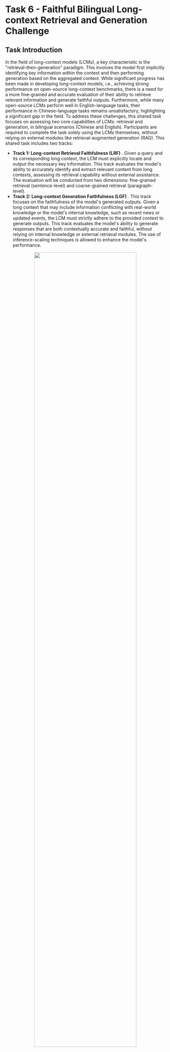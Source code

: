 # Task 6 - Faithful Bilingual Long-context Retrieval and Generation Challenge

## Task Introduction

In the field of long-context models (LCMs), a key characteristic is the "retrieval-then-generation" paradigm. This involves the model first implicitly identifying key information within the context and then performing generation based on the aggregated context. While significant progress has been made in developing long-context models, i.e., achieving strong performance on open-source long-context benchmarks, there is a need for a more fine-grained and accurate evaluation of their ability to retrieve relevant information and generate faithful outputs. Furthermore, while many open-source LCMs perform well in English-language tasks, their performance in Chinese-language tasks remains unsatisfactory, highlighting a significant gap in the field. To address these challenges, this shared task focuses on assessing two core capabilities of LCMs: retrieval and generation, in bilingual scenarios (Chinese and English). Participants are required to complete the task solely using the LCMs themselves, without relying on external modules like retrieval-augmented generation (RAG). This shared task includes two tracks:

* **Track 1: Long-context Retrieval Faithfulness (LRF)** . Given a query and its corresponding long context, the LCM must explicitly locate and output the necessary key information. This track evaluates the model's ability to accurately identify and extract relevant content from long contexts, assessing its retrieval capability without external assistance. The evaluation will be conducted from two dimensions: fine-grained retrieval (sentence-level) and coarse-grained retrieval (paragraph-level).
* **Track 2: Long-context Generation Faithfulness (LGF)** . This track focuses on the faithfulness of the model's generated outputs. Given a long context that may include information conflicting with real-world knowledge or the model's internal knowledge, such as recent news or updated events, the LCM must strictly adhere to the provided context to generate outputs. This track evaluates the model's ability to generate responses that are both contextually accurate and faithful, without relying on internal knowledge or external retrieval modules. The use of inference-scaling techniques is allowed to enhance the model's performance.

<div align=center>  <img src="Task_Introduction.png" width=80%></div>

## Data Description & Rules

L-CiteEval is a novelty benchmark, designed to evaluate the information retrieval ability and generation quality of NLP models on long-context tasks.

L-CiteEval is a novelty benchmark, designed to evaluate the information retrieval ability and generation quality of NLP models on long-context tasks, where the model needs to identify critical information while ignoring irrelevent interference.

To this end, we design a new benchmark construction method in which the dataset for each task undergoes three steps:

(1) **Seed Data & Padding Data Sampling**

(2) **Padding Data Filtering**

(3) **Length Extension**.

We use multiple real and synthetic data sources as a basis, and extend the context length through different strategies to simluate complex retrieval and inference scenarios. The generated test samples' lengths range from 0k to 128k,  aiming to effectively measure the model's long-context comprehension ability.

## Data Format

We provide our bilingual test dataset based on L-CiteEval.

### Chinese

For Chinese dataset, we mainly provide  multi-hop tasks, including **1_hop**, **2_hop** and **3-hop**, each sample of which has interference needles ranging in length from 1 to 16. Based on 1-hop task, we build  **yes_no**  task by adding an answer to the 1_hop question. If the added answer is correct, then the corresponding  answer of the  'yes-no' task is 'yes', otherwise the 'yes-no' task's answer is 'no' . The 'answer-yes' samples and 'answer-no' samples are equally divided in our dataset.

Finally, we add **counting_stars** subset directly from the open source  library [Counting-Stars](https://github.com/nick7nlp/Counting-Stars) , and make sure that its volume is consistent with other subtasks.

<table style="font-size: 16px;" >
  <tr>
    <th>ZH - Task</th><th> Task Name </th><th> Samples</th><th>Length</th> <th> Facts Source </th> <th> Irrlevent Context Source</th></tr>
  <tr><th>qa1</th><th>1_hop</th><th>120</th><th rowspan=5> 8k - 128k </th><th rowspan=4>NLPCC-MH</th><th rowspan=4><a href = https://huggingface.co/datasets/Linly-AI/Chinese-pretraining-dataset>Chinese-Pretraining</a> </th></tr>
<tr><th>qa2</th><th>2_hop</th><th>120</th></tr>
<tr><th>qa3</th><th>3_hop</th><th>120</th></tr>
<tr><th>qa4</th><th>yes_no</th><th>120</th></tr>
<tr><th>qa5</th><th>counting_stars</th><th>120</th><th>-</th> <th> <a href = https://github.com/nick7nlp/Counting-Stars>Counting-Stars<a></th></tr> </table>

### English

For English dataset, we also offer five subtasks. First, we build the **multihop_qa** subtask based on [HotpotQA](https://arxiv.org/pdf/1809.09600)  and [2WikiMultihopQA](https://arxiv.org/pdf/2011.01060) , and build the **single_qa** subtask based on [NarrativeQA](https://arxiv.org/pdf/1712.07040) and [Natural Questions](https://aclanthology.org/Q19-1026.pdf). And for these two tasks, we add additional samples with difficulty levels for users' choices. Then, based on the likeihood that the models may not answer the question according to the provided context, we designed a number of **counterfact** samples, to test the faithfulness of the models to the provided context.

Finally, we add **counting_stars** subset directly from the open source  library [Counting-Stars](https://github.com/nick7nlp/Counting-Stars) , and add **niah** subtask from the open source [NIAH](https://github.com/gkamradt/LLMTest_NeedleInAHaystack/tree/main) .

<table style="font-size: 16px; margin: auto;margin: auto; width: 100%;">
  <tr>
    <th>EN - Task</th><th> Task Name </th><th> Samples</th><th>Length</th> <th> Facts Source </th> <th> Irrlevent Context Source</th></tr>
  <tr><th>qa1</th><th>multihop_qa</th><th>120</th><th rowspan=5> 8k - 64k</th><th><a href = https://huggingface.co/datasets/hotpotqa/hotpot_qa>HotpotQA</a> <br><a href = https://huggingface.co/datasets/voidful/2WikiMultihopQA>2WikiMultihopQA</a></th><th rowspan=3> Remaining Datasets <br> that not used as <br> Facts Source</th></tr>
<tr><th>qa2</th><th>single_qa</th> <th>120</th> <th><a href = https://huggingface.co/datasets/deepmind/narrativeqa> NarrativeQA</a> <br> <a href = https://ai.google.com/research/NaturalQuestions> NaturalQuestions</th></tr>
<tr><th>qa3</th><th>counterfact</th><th>120</th><th>-</th></tr>
<tr><th>qa4</th><th>counting_stars</th><th>120</th><th>-</th><th> <a href = https://github.com/nick7nlp/Counting-Stars>Counting-Stars<a></th></tr>
<tr><th>qa5</th><th>niah</th><th>120</th><th>-</th> <th><a href = https://github.com/gkamradt/LLMTest_NeedleInAHaystack> NIAH</a> </th></tr> </table>

## Data Loading

Basically, you may use the dataset by run :

```python

from datasets import load_dataset

# load Chinese dataset
zh_dataset = load_dataset('ZetangForward/Bilingual_CiteEval', revision="zh")

# load English dataset
en_dataset = load_dataset('ZetangForward/Bilingual_CiteEval', revision="en")


```

## Evaluation

For evaluation, we provide a quick-start evalutaion framework, which evalute models' ability on metrics:  precision, recall, f1 and cite numbers.

### Environment Setup

Remeber download the appropriate verison of flash-attn from   [flash-attn](https://github.com/Dao-AILab/flash-attention/releases) , then run:

```bash
git clone https://gitlab.com/iiGray/bilingual_citeeval_benchmark.git #把这个换成现在这个仓库
cd Bilingual_L-CiteEval-Ultra/src
conda create -n citeeval python=3.10 -y
conda activate citeeval
pip install torch==2.5.1
pip install -e .

pip install <path_to_flash_attn_whl_file>
```

### Start Evaluation

Following the environment setup, it's recommended that modify the configuration in **./config/default.yaml** and run in the current directory:

```bash
python scripts/run.py  # or export HF_ENDPOINT=https://hf-mirror.com && python scripts/run.py
```

You may also override the default configuration by run:

```bash
python scripts/run.py \
model_path=meta-llama/Llama-3.1-8B-Instruct \
save_tag=Llama-3.1-8B-Instruct \
devices=[0,1] \
tp_size=2
```

We present the results of several common models:

<table style="font-size: 16px; margin: auto;margin: auto; width: 85%;">
  <tr>
    <th>ZH - Task</th>  <th>Metric (%)</th><th>Llama3.1<br>-8B-Instruct</th> <th>Qwen2.5<br>-7B-Instruct</th>
  <th>Mistral-7B<br>-Instruct-v0.3</th><th> glm-4<br>-9b-chat</th></tr>
<tr>
    <th rowspan = 3>qa1</th>
<th> f1-cite </th><th>0.19</th><th>2.92</th><th>1.29</th><th>4.33</th>
  </tr>
<tr> <th> f1-answer </th> <th>27.61</th><th>36.46</th><th>16.97</th><th>3.72</th></tr>
<tr> <th> avg. </th> <th>13.9</th><th>19.69</th><th>9.13</th><th>4.03</th></tr>
<tr>
    <th rowspan = 3>qa2</th>
<th> f1-cite </th><th>3.85</th><th>1.64</th><th>0.69</th><th>2.61</th>
  </tr>
<tr> <th> f1-answer </th> <th>10.31</th><th>24.58</th><th>7.66</th><th>2.49</th></tr>
<tr> <th> avg. </th> <th>7.08</th><th>13.11</th><th>4.18</th><th>2.55</th></tr>
<tr>
    <th rowspan = 3>qa3</th>
<th> f1-cite </th><th>2.19</th><th>1.10</th><th>0.78</th><th>3.52</th>
  </tr>
<tr> <th> f1-answer </th> <th>3.87</th><th>10.36</th><th>2.21</th><th>1.05</th></tr>
<tr> <th> avg. </th> <th>3.03</th><th>5.73</th><th>1.50</th><th>2.28</th></tr>
<tr>
    <th rowspan = 3>qa4</th>
<th> f1-cite </th><th>0.00</th><th>3.89</th><th>0.66</th><th>6.52</th>
  </tr>
<tr> <th> f1-answer </th><th>44.17</th><th>72.50</th><th>32.53</th><th>69.17</th></tr>
<tr> <th> avg. </th> <th>22.08</th><th>38.20</th><th>16.60</th><th>37.84</th></tr>
<tr>
    <th rowspan = 3>qa5</th>
<th> f1-cite </th><th>5.27</th><th>1.06</th><th>0.28</th><th>4.95</th>
  </tr>
<tr> <th> acc </th> <th>28.18</th><th>44.55</th><th>6.96</th><th>57.59</th></tr>
<tr> <th> avg. </th> <th>16.73</th><th>22.80</th><th>3.62</th><th>31.27</th></tr>
<tr> <th colspan = 2>ZH - Avg.</th><th>12.56</th><th>19.91</th><th>7.00</th><th>15.60</th></tr>
  <tr>
    <th>EN - Task</th>  <th>Metric (%)</th><th>Llama3.1<br>-8B-Instruct</th> <th>Qwen2.5<br>-7B-Instruct</th>
  <th>Mistral-7B<br>-Instruct-v0.3</th><th> glm-4<br>-9b-chat</th></tr>
<tr>
    <th rowspan = 3>qa1</th>
<th> f1-cite </th><th>49.74</th><th>18.14</th><th>18.79</th><th>46.27</th>
  </tr>
<tr> <th> f1-answer </th> <th>14.53</th><th>12.75</th><th>84.59</th><th>12.10</th></tr>
<tr> <th> avg. </th> <th>32.14</th><th>15.44</th><th>51.69</th><th>29.18</th></tr>
<tr>
    <th rowspan = 3>qa2</th>
<th> f1-cite </th><th>28.89</th><th>9.90</th><th>5.20</th><th>38.83</th>
  </tr>
<tr> <th> f1-answer </th> <th>22.21</th><th>18.46</th><th>28.31</th><th>16.80</th></tr>
<tr> <th> avg. </th> <th>25.55</th><th>14.18</th><th>16.76</th><th>27.82</th></tr>
<tr>
    <th rowspan = 3>qa3</th>
<th> f1-cite </th><th>7.22</th><th>12.50</th><th>20.69</th><th>13.04</th>
  </tr>
<tr> <th> f1-answer </th> <th>12.94</th><th>11.49</th><th>14.17</th><th>8.71</th></tr>
<tr> <th> avg. </th> <th>10.08</th><th>12.00</th><th>17.43</th><th>10.88</th></tr>
<tr>
    <th rowspan = 3>qa4</th>
<th> f1-cite </th><th>22.87</th><th>13.11</th><th>19.51</th><th>24.42</th>
  </tr>
<tr> <th> acc </th> <th>36.25</th><th>57.40</th><th>24.06</th><th>76.12</th></tr>
<tr> <th> avg. </th> <th>29.56</th><th>35.25</th><th>21.78</th><th>50.27</th><tr>
    <th rowspan = 3>qa5</th>
<th> f1-cite </th><th>30.83</th><th>18.06</th><th>12.56</th><th>38.05</th>
  </tr>
<tr> <th> rough-niah </th><th>93.50</th><th>97.79</th><th>8.76</th><th>96.19</th></tr>
<tr> <th> avg. </th><th>62.16</th><th>57.92</th><th>10.66</th><th>67.12</th></tr>
<tr> <th colspan = 2>EN - Avg.</th><th>31.90</th><th>26.96</th><th>23.66</th><th>37.05</th></tr>
<tr style="font-weight: bold;"> <th colspan = 2> <b> AVG. <b></th><th>22.23</th><th>23.43</th><th>15.33</th><th>26.82</th></tr>
</table>

## Submission

For submission, the following materials should be packaged as one `zip` file and sent to [xzs23@mails.tsinghua.edu.cn](mailto:xzs23@mails.tsinghua.edu.cn):

***Submission File** : The output sentences should be written into one text file. **The format of the submission file must be the same as the input file. Specifically, the submission file must contain the same number of lines as the input file, and each line is a correct sentence corresponding to the sentence in the input file.**

***Code** : The code folder should contain all the codes of data augmentation, data processing, model training, and model inference.

***Document** :

***Data Description** : The document needs to contain a brief description of supervised and unsupervised data used in the experiment, as well as the data augmentation methods for unsupervised data.

***Sharing Link of Unsupervised Data** : Unsupervised data used in the experiment should be uploaded to a cloud storage, i.e., net disk, and the sharing link should be included in the document. It is not allowed to use data that violates the rules during model training.

## Contact & Citation

If your publication employs our dataset, please cite the following article:

```

@article{tang2024citeeval,

  title={L-CiteEval: Do Long-Context Models Truly Leverage Context for Responding?},

  author={Tang, Zecheng and Zhou, Keyan and Li, Juntao and Ji, Baibei and Hou, Jianye and Zhang, Min},

  journal={arXiv preprint arXiv:2410.02115},

  year={2024}

}

```

If you have any questions about this task, please email to **zecheng.tang@foxmail.com**

